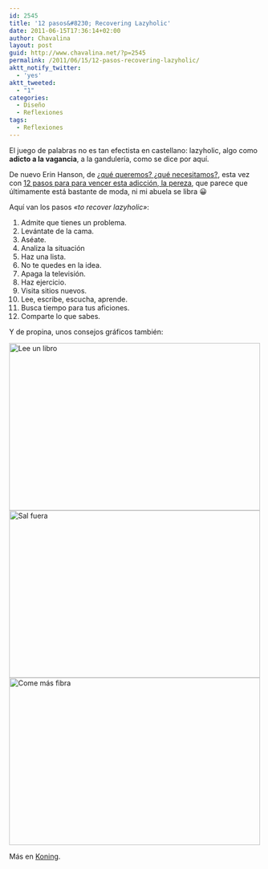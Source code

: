 ```yaml
---
id: 2545
title: '12 pasos&#8230; Recovering Lazyholic'
date: 2011-06-15T17:36:14+02:00
author: Chavalina
layout: post
guid: http://www.chavalina.net/?p=2545
permalink: /2011/06/15/12-pasos-recovering-lazyholic/
aktt_notify_twitter:
  - 'yes'
aktt_tweeted:
  - "1"
categories:
  - Diseño
  - Reflexiones
tags:
  - Reflexiones
---
```

El juego de palabras no es tan efectista en castellano: lazyholic, algo como **adicto a la vagancia**, a la gandulería, como se dice por aquí.

De nuevo Erin Hanson, de [¿qué queremos? ¿qué necesitamos?](http://www.chavalina.net/2011/06/14/que-queremos-que-necesitamos/), esta vez con <a href="http://recoveringlazyholic.com/12steps.html" target="_blank">12 pasos para para vencer esta adicción, la pereza</a>, que parece que últimamente está bastante de moda, ni mi abuela se libra 😀

Aquí van los pasos _«to recover lazyholic»_:

  1. Admite que tienes un problema.
  2. Levántate de la cama.
  3. Aséate.
  4. Analiza la situación
  5. Haz una lista.
  6. No te quedes en la idea.
  7. Apaga la televisión.
  8. Haz ejercicio.
  9. Visita sitios nuevos.
 10. Lee, escribe, escucha, aprende.
 11. Busca tiempo para tus aficiones.
 12. Comparte lo que sabes.

Y de propina, unos consejos gráficos también:

<img class="aligncenter size-full wp-image-2558" title="advice-1" src="http://www.chavalina.net/imagenes/2011/06/advice-1.jpg" alt="Lee un libro" width="500" height="334" srcset="http://www.chavalina.net/imagenes/2011/06/advice-1.jpg 500w, http://www.chavalina.net/imagenes/2011/06/advice-1-300x200.jpg 300w" sizes="(max-width: 500px) 100vw, 500px" /> 

<img class="aligncenter size-full wp-image-2559" title="advice-2" src="http://www.chavalina.net/imagenes/2011/06/advice-2.jpg" alt="Sal fuera" width="500" height="334" srcset="http://www.chavalina.net/imagenes/2011/06/advice-2.jpg 500w, http://www.chavalina.net/imagenes/2011/06/advice-2-300x200.jpg 300w" sizes="(max-width: 500px) 100vw, 500px" /> 

<img class="aligncenter size-full wp-image-2560" title="advice-3" src="http://www.chavalina.net/imagenes/2011/06/advice-3.jpg" alt="Come más fibra" width="500" height="334" srcset="http://www.chavalina.net/imagenes/2011/06/advice-3.jpg 500w, http://www.chavalina.net/imagenes/2011/06/advice-3-300x200.jpg 300w" sizes="(max-width: 500px) 100vw, 500px" /> 

Más en <a href="http://koningstuff.tumblr.com/post/5765926865/typeworks-43" target="_blank">Koning</a>.